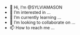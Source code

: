 - 👋 Hi, I’m @SYLVIAMASON
- 👀 I’m interested in ...
- 🌱 I’m currently learning ...
- 💞️ I’m looking to collaborate on ...
- 📫 How to reach me ...

<!---
SYLVIAMASON/SYLVIAMASON is a ✨ special ✨ repository because its `README.md` (this file) appears on your GitHub profile.
You can click the Preview link to take a look at your changes.
--->
